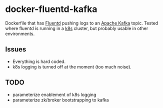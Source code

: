 docker-fluentd-kafka
====================

Dockerfile that has [Fluentd](https://www.fluentd.org/) pushing logs to an
[Apache Kafka](http://kafka.apache.org/) topic. Tested where fluentd is
running in a [k8s](https://kubernetes.io/) cluster, but probably usable in
other environments.

Issues
------

- Everything is hard coded.
- k8s logging is turned off at the moment (too much noise).

TODO
----

- parameterize enablement of k8s logging
- parameterize zk/broker bootstrapping to kafka

